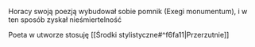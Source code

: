 Horacy swoją poezją wybudował sobie pomnik (Exegi monumentum), i w ten sposób zyskał nieśmiertelność 

Poeta w utworze stosuję [[Środki stylistyczne#^f6fa11|Przerzutnie]]